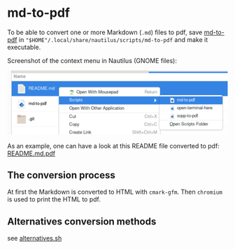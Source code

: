 # md-to-pdf

To be able to convert one or more Markdown (`.md`) files to pdf, save [md-to-pdf](md-to-pdf) in `"$HOME"/.local/share/nautilus/scripts/md-to-pdf` and make it executable.

Screenshot of the context menu in Nautilus (GNOME files):

![](./Nautilus-context-menu.png)

As an example, one can have a look at this README file converted to pdf: [README.md.pdf](./README.md.pdf)

## The conversion process

At first the Markdown is converted to HTML with `cmark-gfm`. Then `chromium` is used to print the HTML to pdf.

## Alternatives conversion methods

see [alternatives.sh](alternatives.sh)
